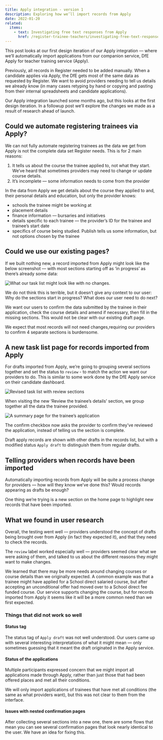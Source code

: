 ```yaml
---
title: Apply integration - version 1
description: Exploring how we’ll import records from Apply
date: 2022-01-20
related:
  items:
    - text: Investigating free text responses from Apply
      href: /register-trainee-teachers/investigating-free-text-responses-from-apply/
---
```


This post looks at our first design iteration of our Apply integration — where we’ll automatically import applications from our companion service, DfE Apply for teacher training service (Apply).

Previously, all records in Register needed to be added manually. When a candidate applies via Apply, the DfE gets most of the same data as requested by Register. We want to avoid providers needing to tell us details we already know (in many cases retyping by hand or copying and pasting from their internal spreadsheets and candidate applications).

Our Apply integration launched some months ago, but this looks at the first design iteration. In a followup post we’ll explore the changes we made as a result of research ahead of launch.

## Could we automate registering trainees via Apply?

We can not fully automate registering trainees as the data we get from Apply is not the complete data set Register needs. This is for 2 main reasons:

1. It tells us about the course the trainee applied to, not what they start. We’ve heard that sometimes providers may need to change or update course details.
2. It’s incomplete — some information needs to come from the provider

In the data from Apply we get details about the course they applied to and, their personal details and education, but only the provider knows:

- schools the trainee might be working at
- placement details
- finance information — bursaries and initiatives
- details specific to each trainee — the provider’s ID for the trainee and trainee’s start date
- specifics of course being studied. Publish tells us some information, but not options chosen by the trainee

## Could we use our existing pages?

If we built nothing new, a record imported from Apply might look like the below screenshot — with most sections starting off as ‘in progress’ as there’s already some data:

![What our task list might look like with no changes.](1-task-list-view-with-no-changes.png)

We do not think this is terrible, but it doesn’t give any context to our user: Why do the sections start in progress? What does our user need to do next?

We want our users to confirm the data submitted by the trainee in their application, check the course details and amend if necessary, then fill in the missing sections. This would not be clear with our existing draft page.

We expect that most records will not need changes,requiring our providers to confirm 4 separate sections is burdensome.

## A new task list page for records imported from Apply

For drafts imported from Apply, we’re going to grouping several sections together and set the status to `review` - to match the action we want our providers to do. This is similar to some work done by the DfE Apply service on their candidate dashboard.

![Revised task list with review sections](2-task-list-with-new-review-sections.png)

When visiting the new ‘Review the trainee’s details’ section, we group together all the data the trainee provided.

![A summary page for the trainee’s application](3-trainee-application-summary-page.png)

The confirm checkbox now asks the provider to confirm they’ve reviewed the application, instead of telling us the section is complete.

Draft apply records are shown with other drafts in the records list, but with a modified status `Apply draft` to distinguish them from regular drafts.

## Telling providers when records have been imported

Automatically importing records from Apply will be quite a process change for providers — how will they know we’ve done this? Would records appearing as drafts be enough?

One thing we’re trying is a new section on the home page to highlight new records that have been imported.

## What we found in user research

Overall, the testing went well — providers understood the concept of drafts being brought over from Apply (in fact they expected it), and that they need to check the records.

The `review` label worked especially well — providers seemed clear what we were asking of them, and talked to us about the different reasons they might want to make changes.

We learned that there may be more needs around changing courses or course details than we originally expected. A common example was that a trainee might have applied for a School direct salaried course, but after accepting an unconditional offer had moved over to a School direct fee funded course. Our service supports changing the course, but for records imported from Apply it seems like it will be a more common need than we first expected.

### Things that did not work so well

#### Status tag

The status tag of `Apply draft` was not well understood. Our users came up with several interesting interpretations of what it might mean — only sometimes guessing that it meant the draft originated in the Apply service.

#### Status of the applications

Multiple participants expressed concern that we might import all applications made through Apply, rather than just those that had been offered places and met all their conditions.

We will only import applications of trainees that have met all conditions (the same as what providers want), but this was not clear to them from the interface.

#### Issues with nested confirmation pages

After collecting several sections into a new one, there are some flows that mean you can see several confirmation pages that look nearly identical to the user. We have an idea for fixing this.
